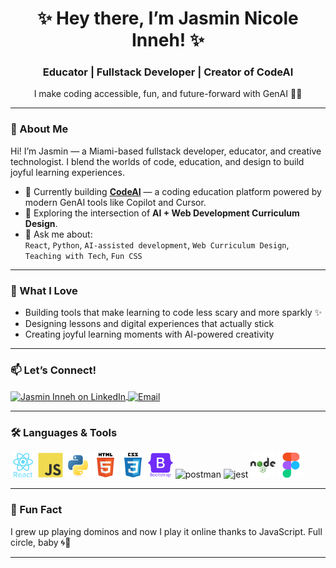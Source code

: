 <h1 align="center">✨ Hey there, I’m Jasmin Nicole Inneh! ✨</h1>
<h3 align="center">Educator | Fullstack Developer | Creator of CodeAI</h3>

<p align="center">I make coding accessible, fun, and future-forward with GenAI 💛💙</p>

---

### 🚀 About Me

Hi! I’m Jasmin — a Miami-based fullstack developer, educator, and creative technologist. I blend the worlds of code, education, and design to build joyful learning experiences.

- 🔭 Currently building **[CodeAI](https://github.com/JasminInneh/CodeAI)** — a coding education platform powered by modern GenAI tools like Copilot and Cursor.
- 🧠 Exploring the intersection of **AI + Web Development Curriculum Design**.
- 💬 Ask me about:  
  `React`, `Python`, `AI-assisted development`, `Web Curriculum Design`, `Teaching with Tech`, `Fun CSS`

---

### 🧩 What I Love
- Building tools that make learning to code less scary and more sparkly ✨  
- Designing lessons and digital experiences that actually stick  
- Creating joyful learning moments with AI-powered creativity

---

### 📫 Let’s Connect!

<p align="left">
  <a href="https://www.linkedin.com/in/jasmin-inneh-3b05b7298" target="_blank">
    <img align="center" src="https://raw.githubusercontent.com/rahuldkjain/github-profile-readme-generator/master/src/images/icons/Social/linked-in-alt.svg" alt="Jasmin Inneh on LinkedIn" height="30" width="40" />
  </a>
  <a href="mailto:jasmininneh@gmail.com">
    <img align="center" src="https://cdn-icons-png.flaticon.com/512/732/732200.png" alt="Email" height="30" width="30" />
  </a>
</p>

---

### 🛠 Languages & Tools

<p align="left">
  <img src="https://raw.githubusercontent.com/devicons/devicon/master/icons/react/react-original-wordmark.svg" alt="react" width="40" height="40"/>
  <img src="https://raw.githubusercontent.com/devicons/devicon/master/icons/javascript/javascript-original.svg" alt="javascript" width="40" height="40"/>
  <img src="https://raw.githubusercontent.com/devicons/devicon/master/icons/python/python-original.svg" alt="python" width="40" height="40"/>
  <img src="https://raw.githubusercontent.com/devicons/devicon/master/icons/html5/html5-original-wordmark.svg" alt="html5" width="40" height="40"/>
  <img src="https://raw.githubusercontent.com/devicons/devicon/master/icons/css3/css3-original-wordmark.svg" alt="css3" width="40" height="40"/>
  <img src="https://raw.githubusercontent.com/devicons/devicon/master/icons/bootstrap/bootstrap-plain-wordmark.svg" alt="bootstrap" width="40" height="40"/>
  <img src="https://www.vectorlogo.zone/logos/getpostman/getpostman-icon.svg" alt="postman" width="40" height="40"/>
  <img src="https://www.vectorlogo.zone/logos/jestjsio/jestjsio-icon.svg" alt="jest" width="40" height="40"/>
  <img src="https://raw.githubusercontent.com/devicons/devicon/master/icons/nodejs/nodejs-original-wordmark.svg" alt="nodejs" width="40" height="40"/>
  <img src="https://raw.githubusercontent.com/devicons/devicon/master/icons/figma/figma-original.svg" alt="figma" width="40" height="40"/>
</p>

---

### 🌈 Fun Fact

I grew up playing dominos and now I play it online thanks to JavaScript. Full circle, baby 🌀🎉

---

<!-- Color theme idea: Butter Yellow (#FAF3DD), Baby Blue (#A8DADC), Coral (#FF6B6B), Light Lavender (#E4C1F9) -->

